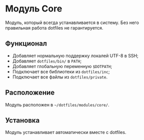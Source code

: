 # Модуль Core

Модуль, который всегда устанавливается в систему. Без него правильная работа dotfiles не гарантируется.

## Функционал

* Добавляет нормальную поддержку локалей UTF-8 в SSH;
* Добавляет `dotfiles/bin/` в `PATH`;
* Добавляет глобальную переменную `$DOTPATH`;
* Подключает все библиотеки из `dotfiles/inc`;
* Подключает все файлы из `dotfiles/private`.

## Расположение
Модуль расположен в `~/dotfiles/modules/core/`.

## Установка
Модуль устанавливает автоматически вместе с dotfiles.